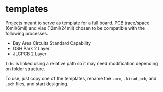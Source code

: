 # templates

Projects meant to serve as template for a full board. PCB trace/space (6mil/6mil) and vias (12mil/24mil) chosen to be compatible with the following processes.

- Bay Area Circuits Standard Capability
- OSH Park 2 Layer
- JLCPCB 2 Layer

`libs` is linked using a relative path so it may need modification depending on folder structure.

To use, just copy one of the templates, rename the `.pro`, `.kicad_pcb`, and `.sch` files, and start designing.